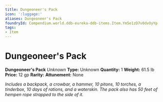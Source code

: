 ```yaml
---
title: Dungeoneer's Pack
icon: ':luggage:'
aliases: Dungeoneer's Pack
foundryId: Compendium.world.ddb-eureka-ddb-items.Item.Ym5e1zD7v0dvOyYp
tags:
- Item
---
```


# Dungeoneer's Pack

**Dungeoneer's Pack**
_Unknown_
**Type:** Unknown
**Quantity:** 1
**Weight:** 61.5 lb
**Price:** 12 gp
**Rarity:** 
**Attunement:** None

*Includes a backpack, a crowbar, a hammer, 10 pitons, 10 torches, a tinderbox, 10 days of rations, and a waterskin. The pack also has 50 feet of hempen rope strapped to the side of it.*